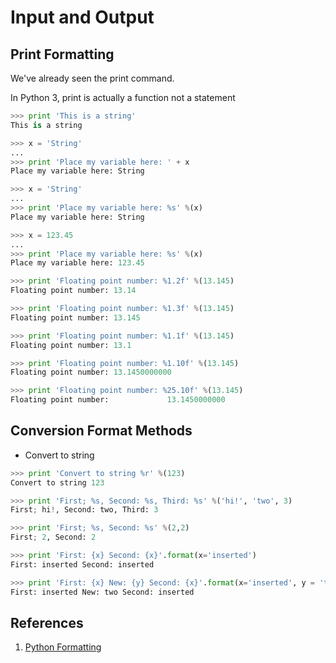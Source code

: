 # Input and Output

## Print Formatting

We've already seen the print command.

In Python 3, print is actually a function not a statement

```python
>>> print 'This is a string'
This is a string
```

```python
>>> x = 'String'
...
>>> print 'Place my variable here: ' + x
Place my variable here: String
```

```python
>>> x = 'String'
...
>>> print 'Place my variable here: %s' %(x)
Place my variable here: String
```

```python
>>> x = 123.45
...
>>> print 'Place my variable here: %s' %(x)
Place my variable here: 123.45
```

```python
>>> print 'Floating point number: %1.2f' %(13.145)
Floating point number: 13.14
```

```python
>>> print 'Floating point number: %1.3f' %(13.145)
Floating point number: 13.145
```

```python
>>> print 'Floating point number: %1.1f' %(13.145)
Floating point number: 13.1
```

```python
>>> print 'Floating point number: %1.10f' %(13.145)
Floating point number: 13.1450000000
```

```python
>>> print 'Floating point number: %25.10f' %(13.145)
Floating point number:             13.1450000000
```

## Conversion Format Methods

* Convert to string

```python
>>> print 'Convert to string %r' %(123)
Convert to string 123
```

```python
>>> print 'First; %s, Second: %s, Third: %s' %('hi!', 'two', 3)
First; hi!, Second: two, Third: 3
```

```python
>>> print 'First; %s, Second: %s' %(2,2)
First; 2, Second: 2
```

```python
>>> print 'First: {x} Second: {x}'.format(x='inserted')
First: inserted Second: inserted
```

```python
>>> print 'First: {x} New: {y} Second: {x}'.format(x='inserted', y = 'two')
First: inserted New: two Second: inserted
```

## References
1. [Python Formatting](https://pyformat.info)
